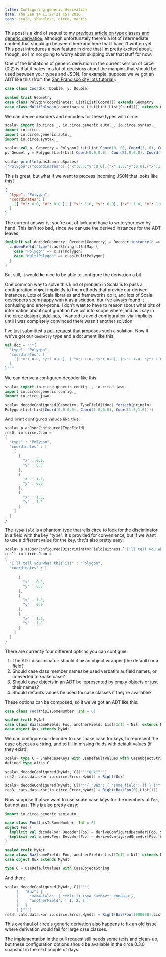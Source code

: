 ```yaml
---
title: Configuring generic derivation
date: Thu Jan 14 11:27:21 CST 2016
tags: scala, shapeless, circe, macros
---
```


This post is a kind of sequel to [my previous article on type classes and generic derivation][gd-part-1],
although unfortunately there's a lot of intermediate content that should go between there and here
that I haven't written yet. This post introduces a new feature in circe that I'm pretty excited
about, though, so I'm not going to worry about skipping over that stuff for now.

<!-- MORE -->

One of the limitations of generic derivation in the current version of circe (0.2) is that it bakes
in a lot of decisions about the mapping that should be used between your types and JSON. For
example, suppose we've got an ADT like this (from the [San Francisco city lots tutorial][sf-city-lots]):

```scala
case class Coord(x: Double, y: Double)

sealed trait Geometry
case class Polygon(coordinates: List[List[Coord]]) extends Geometry
case class MultiPolygon(coordinates: List[List[List[Coord]]]) extends Geometry
```

We can derive decoders and encoders for these types with circe:

```scala
scala> import io.circe._, io.circe.generic.auto._, io.circe.syntax._
import io.circe._
import io.circe.generic.auto._
import io.circe.syntax._

scala> val p: Geometry = Polygon(List(List(Coord(0, 0), Coord(1, 0), Coord(1, 1))))
p: Geometry = Polygon(List(List(Coord(0.0,0.0), Coord(1.0,0.0), Coord(1.0,1.0))))

scala> println(p.asJson.noSpaces)
{"Polygon":{"coordinates":[[{"x":0.0,"y":0.0},{"x":1.0,"y":0.0},{"x":1.0,"y":1.0}]]}}
```

This is great, but what if we want to process incoming JSON that looks like this?

```json
{
  "type": "Polygon",
  "coordinates": [
    [{ "x": 0.0, "y": 0.0 }, { "x": 1.0, "y": 0.0}, {"x": 1.0, "y": 1.0 }]
  ]
}
```

The current answer is: you're out of luck and have to write your own by hand. This isn't too bad,
since we can use the derived instances for the ADT leaves:

```scala
implicit val decodeGeometry: Decoder[Geometry] = Decoder.instance(c =>
  c.downField("type").as[String].flatMap {
    case "Polygon" => c.as[Polygon]
    case "MultiPolygon" => c.as[MultiPolygon]
  }
)
```

But still, it would be nice to be able to configure the derivation a bit.

One common way to solve this kind of problem in Scala is to pass a configuration object implicitly
to the methods that provide our derived instances. Lots of Scala libraries and frameworks do it, and
lots of Scala developers seem happy with it as a solution, but I've always found it confusing and
error-prone. I don't want to have to reason about what bits of information about configuration I've
put into scope where, and as I say in the [circe design guidelines][design], I wanted to avoid
configuration-via-implicits until I was completely convinced there wasn't another solution.

I've just submitted a [pull request][circe-164] that proposes such a solution. Now if we've got our
`Geometry` type and a document like this:

```scala
val doc = """{
  "type": "Polygon",
  "coordinates": [
    [{ "x": 0.0, "y": 0.0 }, { "x": 1.0, "y": 0.0}, {"x": 1.0, "y": 1.0 }]
  ]
}"""
```

We can derive a configured decoder like this:

```scala
scala> import io.circe.generic.config._, io.circe.jawn._
import io.circe.generic.config._
import io.circe.jawn._

scala> decodeConfigured[Geometry, TypeField](doc).foreach(println)
Polygon(List(List(Coord(0.0,0.0), Coord(1.0,0.0), Coord(1.0,1.0))))
```

And print configured values like this:

```scala
scala> p.asJsonConfigured[TypeField]
res0: io.circe.Json =
{
  "type" : "Polygon",
  "coordinates" : [
    [
      {
        "x" : 0.0,
        "y" : 0.0
      },
      {
        "x" : 1.0,
        "y" : 0.0
      },
      {
        "x" : 1.0,
        "y" : 1.0
      }
    ]
  ]
}
```

The `TypeField` is a phantom type that tells circe to look for the disciminator in a field with the
key "type". It's provided for convenience, but if we want to use a different value for the key,
that's also pretty easy:

```scala
scala> p.asJsonConfigured[DiscriminatorField[Witness.`"I'll tell you what this is!"`.T]]
res1: io.circe.Json =
{
  "I'll tell you what this is!" : "Polygon",
  "coordinates" : [
    [
      {
        "x" : 0.0,
        "y" : 0.0
      },
      {
        "x" : 1.0,
        "y" : 0.0
      },
      {
        "x" : 1.0,
        "y" : 1.0
      }
    ]
  ]
}
```

There are currently four different options you can configure:

1. The ADT discriminator: should it be an object wrapper (the default) or a field?
2. Should case class member names be used verbatim as field names, or converted to snake case?
3. Should case objects in an ADT be represented by empty objects or just their names?
4. Should defaults values be used for case classes if they're available?

These options can be composed, so if we've got an ADT like this:

```scala
case class Foo(thisIsSomeNumber: Int = 0)

sealed trait MyAdt
case class Baz(someField: Foo, anotherField: List[Int] = Nil) extends MyAdt
case object Qux extends MyAdt
```

We can configure our decoder to use snake case for keys, to represent the case object as a string,
and to fill in missing fields with default values (if they exist):

```scala
scala> type C = SnakeCaseKeys with UseDefaultValues with CaseObjectString
defined type alias C

scala> decodeConfigured[MyAdt, C](""""Qux"""")
res2: cats.data.Xor[io.circe.Error,MyAdt] = Right(Qux)

scala> decodeConfigured[MyAdt, C]("""{ "Baz": { "some_field": {} } }""")
res3: cats.data.Xor[io.circe.Error,MyAdt] = Right(Baz(Foo(0),List()))
```

Now suppose that we want to use snake case keys for the members of `Foo`, but not `Baz`. This is
also pretty easy:

```scala
import io.circe.generic.semiauto._

case class Foo(thisIsSomeNumber: Int = 0)
object Foo {
  implicit val decodeFoo: Decoder[Foo] = deriveConfiguredDecoder[Foo, SnakeCaseKeys]
  implicit val encodeFoo: Encoder[Foo] = deriveConfiguredEncoder[Foo, SnakeCaseKeys]
}

sealed trait MyAdt
case class Baz(someField: Foo, anotherField: List[Int] = Nil) extends MyAdt
case object Qux extends MyAdt

type C = UseDefaultValues with CaseObjectString
```

And then:

```scala
scala> decodeConfigured[MyAdt, C]("""{
     |   "Baz": {
     |     "someField": { "this_is_some_number": 1000000 },
     |     "anotherField": [ 1, 2, 3 ]
     |   }
     | }""")
res4: cats.data.Xor[io.circe.Error,MyAdt] = Right(Baz(Foo(1000000),List(1, 2, 3)))
```

This overhaul of circe's generic derivation also happens to fix an [old issue][circe-69] where
derivation would fail for large case classes.

The implementation in the pull request still needs some tests and clean-up, but these configuration
options should be available in the circe 0.3.0 snapshot in the next couple of days.

[circe-69]: https://github.com/travisbrown/circe/issues/69
[circe-164]: https://github.com/travisbrown/circe/pull/164
[design]: https://github.com/travisbrown/circe/blob/master/DESIGN.md
[gd-part-1]: https://meta.plasm.us/posts/2015/11/08/type-classes-and-generic-derivation/
[sf-city-lots]: https://github.com/travisbrown/circe/tree/master/examples/sf-city-lots
